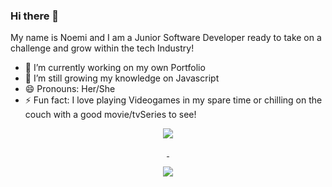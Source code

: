 ### Hi there 👋

My name is Noemi and I am a Junior Software Developer ready to take on a challenge and grow within the tech Industry!

- 🔭 I’m currently working on my own Portfolio
- 🌱 I’m still growing my knowledge on Javascript
- 😄 Pronouns: Her/She
- ⚡ Fun fact: I love playing Videogames in my spare time or chilling on the couch with a good movie/tvSeries to see!

<div align='center'>

<a href="https://github.com/anuraghazra/github-readme-stats">
  <img align="center" src="https://github-readme-stats.vercel.app/api?username=Noemi890&theme=aura&show_icons=true" />
  
&nbsp;

  <img align="center" src="https://github-readme-stats.vercel.app/api/top-langs/?username=Noemi890&theme=outrun&layout=compact" />
  
</div>
